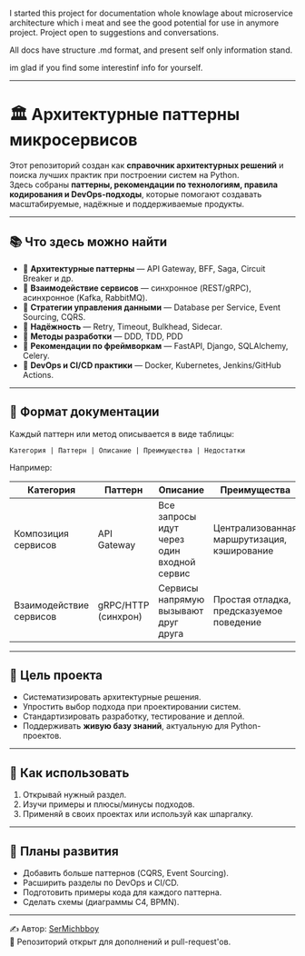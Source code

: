 I started this project for documentation whole knowlage about microservice architecture which i meat and see the good potential for use in anymore project.
Project open to suggestions and conversations. 

All docs have structure .md format, and present self only information stand.

im glad if you find some interestinf info for yourself.

---
# 🏛️ Архитектурные паттерны микросервисов

Этот репозиторий создан как **справочник архитектурных решений** и поиска лучших практик при построении систем на Python.  
Здесь собраны **паттерны, рекомендации по технологиям, правила кодирования и DevOps-подходы**, которые помогают создавать масштабируемые, надёжные и поддерживаемые продукты.

---

## 📚 Что здесь можно найти

- 🔹 **Архитектурные паттерны** — API Gateway, BFF, Saga, Circuit Breaker и др.  
- 🔹 **Взаимодействие сервисов** — синхронное (REST/gRPC), асинхронное (Kafka, RabbitMQ).  
- 🔹 **Стратегии управления данными** — Database per Service, Event Sourcing, CQRS.  
- 🔹 **Надёжность** — Retry, Timeout, Bulkhead, Sidecar.  
- 🔹 **Методы разработки** — DDD, TDD, PDD
- 🔹 **Рекомендации по фреймворкам** — FastAPI, Django, SQLAlchemy, Celery.  
- 🔹 **DevOps и CI/CD практики** — Docker, Kubernetes, Jenkins/GitHub Actions.  

---

## 📑 Формат документации

Каждый паттерн или метод описывается в виде таблицы:

`Категория | Паттерн | Описание | Преимущества | Недостатки`

Например:

| Категория                 | Паттерн              | Описание                                    | Преимущества                              | Недостатки                              |
|----------------------------|----------------------|---------------------------------------------|--------------------------------------------|------------------------------------------|
| Композиция сервисов        | API Gateway          | Все запросы идут через один входной сервис | Централизованная маршрутизация, кэширование | Точка отказа, нужна высокая доступность |
| Взаимодействие сервисов    | gRPC/HTTP (синхрон) | Сервисы напрямую вызывают друг друга        | Простая отладка, предсказуемое поведение   | Повышенная связность                    |

---

## 🎯 Цель проекта

- Систематизировать архитектурные решения.  
- Упростить выбор подхода при проектировании систем.  
- Стандартизировать разработку, тестирование и деплой.  
- Поддерживать **живую базу знаний**, актуальную для Python-проектов.  

---

## 🚀 Как использовать

1. Открывай нужный раздел.  
2. Изучи примеры и плюсы/минусы подходов.  
3. Применяй в своих проектах или используй как шпаргалку.  

---

## 📌 Планы развития

- Добавить больше паттернов (CQRS, Event Sourcing).  
- Расширить разделы по DevOps и CI/CD.  
- Подготовить примеры кода для каждого паттерна.  
- Сделать схемы (диаграммы C4, BPMN).  

---

✍️ Автор: [SerMichbboy](https://github.com/SerMichbboy)  
📖 Репозиторий открыт для дополнений и pull-request'ов.
